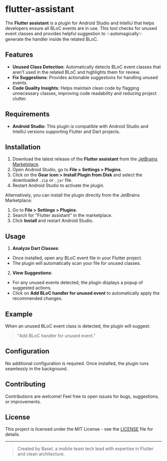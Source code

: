 # flutter-assistant

The **Flutter assistant** is a plugin for Android Studio and IntelliJ that helps developers ensure all BLoC events are in use. This tool checks for unused event classes and provides helpful suggestion to ✨automagically✨ generate the handler inside the related BLoC.

## Features

- **Unused Class Detection**: Automatically detects BLoC event classes that aren't used in the related BLoC and highlights them for review.
- **Fix Suggestions**: Provides actionable suggestions for handling unused events.
- **Code Quality Insights**: Helps maintain clean code by flagging unnecessary classes, improving code readability and reducing project clutter.

## Requirements

- **Android Studio**: This plugin is compatible with Android Studio and IntelliJ versions supporting Flutter and Dart projects.

## Installation

1. Download the latest release of the **Flutter assistant** from the [JetBrains Marketplace](https://plugins.jetbrains.com/).
2. Open Android Studio, go to **File > Settings > Plugins**.
3. Click on the **Gear icon > Install Plugin from Disk** and select the downloaded `.zip` or `.jar` file.
4. Restart Android Studio to activate the plugin.

Alternatively, you can install the plugin directly from the JetBrains Marketplace:

1. Go to **File > Settings > Plugins**.
2. Search for "Flutter assistant" in the marketplace.
3. Click **Install** and restart Android Studio.

## Usage

1. **Analyze Dart Classes**:
  - Once installed, open any BLoC event file in your Flutter project.
  - The plugin will automatically scan your file for unused classes.

2. **View Suggestions**:
  - For any unused events detected, the plugin displays a popup of suggested actions.
  - Click on **Add BLoC handler for unused event** to automatically apply the recommended changes.

## Example

When an unused BLoC event class is detected, the plugin will suggest:

> "Add BLoC handler for unused event."

## Configuration

No additional configuration is required. Once installed, the plugin runs seamlessly in the background.

## Contributing

Contributions are welcome! Feel free to open issues for bugs, suggestions, or improvements.

## License

This project is licensed under the MIT License - see the [LICENSE](LICENSE) file for details.

---

> Created by Basel, a mobile team tech lead with expertise in Flutter and clean architecture.
